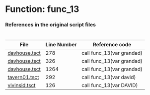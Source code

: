 # Function: func_13
### References in the original script files

#

| File | Line Number | Reference code |
| --- | --- | --- |
| [davhouse.tsct](../../../out/davhouse.tsct#L278) | 278 | call func_13(var grandad) |
| [davhouse.tsct](../../../out/davhouse.tsct#L326) | 326 | call func_13(var grandad) |
| [davhouse.tsct](../../../out/davhouse.tsct#L1264) | 1264 | call func_13(var grandad) |
| [tavern01.tsct](../../../out/tavern01.tsct#L292) | 292 | call func_13(var david) |
| [vivinsid.tsct](../../../out/vivinsid.tsct#L126) | 126 | call func_13(var DAVID) |

